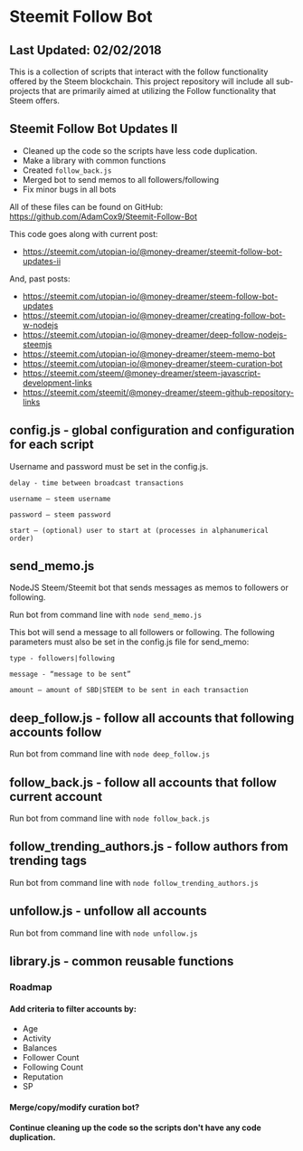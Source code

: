 # Steemit Follow Bot

## Last Updated: 02/02/2018

This is a collection of scripts that interact with the follow functionality offered by the Steem blockchain.
This project repository will include all sub-projects that are primarily aimed at utilizing the Follow functionality that Steem offers.

## Steemit Follow Bot Updates II

 - Cleaned up the code so the scripts have less code duplication.
 - Make a library with common functions
 - Created `follow_back.js`
 - Merged bot to send memos to all followers/following
 - Fix minor bugs in all bots

All of these files can be found on GitHub: https://github.com/AdamCox9/Steemit-Follow-Bot 

This code goes along with current post:

 - https://steemit.com/utopian-io/@money-dreamer/steemit-follow-bot-updates-ii

And, past posts:

 - https://steemit.com/utopian-io/@money-dreamer/steem-follow-bot-updates
 - https://steemit.com/utopian-io/@money-dreamer/creating-follow-bot-w-nodejs
 - https://steemit.com/utopian-io/@money-dreamer/deep-follow-nodejs-steemjs
 - https://steemit.com/utopian-io/@money-dreamer/steem-memo-bot
 - https://steemit.com/utopian-io/@money-dreamer/steem-curation-bot
 - https://steemit.com/steem/@money-dreamer/steem-javascript-development-links
 - https://steemit.com/steemit/@money-dreamer/steem-github-repository-links

## config.js - global configuration and configuration for each script

Username and password must be set in the config.js.

`delay - time between broadcast transactions`

`username – steem username`

`password – steem password`

`start – (optional) user to start at (processes in alphanumerical order)`

## send_memo.js

NodeJS Steem/Steemit bot that sends messages as memos to followers or following.

Run bot from command line with `node send_memo.js`

This bot will send a message to all followers or following. 
The following parameters must also be set in the config.js file for send_memo:

`type - followers|following`

`message - “message to be sent”`

`amount – amount of SBD|STEEM to be sent in each transaction`

## deep_follow.js - follow all accounts that following accounts follow

Run bot from command line with `node deep_follow.js`

## follow_back.js - follow all accounts that follow current account

Run bot from command line with `node follow_back.js`

## follow_trending_authors.js - follow authors from trending tags

Run bot from command line with `node follow_trending_authors.js`

## unfollow.js - unfollow all accounts

Run bot from command line with `node unfollow.js`

## library.js - common reusable functions

### Roadmap

#### Add criteria to filter accounts by:
  - Age
  - Activity
  - Balances
  - Follower Count
  - Following Count
  - Reputation
  - SP

#### Merge/copy/modify curation bot?

#### Continue cleaning up the code so the scripts don't have any code duplication.
